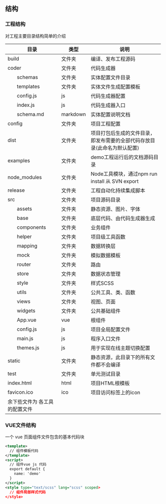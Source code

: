 ## 结构

### 工程结构

对工程主要目录结构简单的介绍

|目录|类型|说明|
|----|----|----|
|build|文件夹|编译、发布工程源码|
|coder|文件夹|代码生成器|
|&nbsp;&nbsp;&nbsp;&nbsp;&nbsp;&nbsp;&nbsp;schemas|文件夹|实体配置文件目录|
|&nbsp;&nbsp;&nbsp;&nbsp;&nbsp;&nbsp;&nbsp;templates|文件夹|实体文件生成配置模板|
|&nbsp;&nbsp;&nbsp;&nbsp;&nbsp;&nbsp;&nbsp;config.js|js|代码生成器配置|
|&nbsp;&nbsp;&nbsp;&nbsp;&nbsp;&nbsp;&nbsp;index.js|js|代码生成器入口|
|&nbsp;&nbsp;&nbsp;&nbsp;&nbsp;&nbsp;&nbsp;schema.md|markdown|实体配置说明文档|
|config|文件夹|项目工程配置|
|dist|文件夹|项目打包后生成的文件目录，即发布需要的全部代码存放目录(此命名为默认配置)|
|examples|文件夹|demo工程运行后的文档源码目录|
|node_modules|文件夹|Node工具模块，通过npm run install 从 SVN export|
|release|文件夹|工程⾃动化持续集成脚本|
|src|文件夹|项目源码目录|
|&nbsp;&nbsp;&nbsp;&nbsp;&nbsp;&nbsp;&nbsp;assets|文件夹|静态资源、图片、字体|
|&nbsp;&nbsp;&nbsp;&nbsp;&nbsp;&nbsp;&nbsp;base|文件夹|底层代码、由代码⽣成器⽣成|
|&nbsp;&nbsp;&nbsp;&nbsp;&nbsp;&nbsp;&nbsp;components|文件夹|业务组件|
|&nbsp;&nbsp;&nbsp;&nbsp;&nbsp;&nbsp;&nbsp;helper|文件夹|项⽬级⼯具函数|
|&nbsp;&nbsp;&nbsp;&nbsp;&nbsp;&nbsp;&nbsp;mapping|文件夹|数据转换层|
|&nbsp;&nbsp;&nbsp;&nbsp;&nbsp;&nbsp;&nbsp;mock|文件夹|模拟数据模板|
|&nbsp;&nbsp;&nbsp;&nbsp;&nbsp;&nbsp;&nbsp;router|文件夹|路由|
|&nbsp;&nbsp;&nbsp;&nbsp;&nbsp;&nbsp;&nbsp;store|文件夹|数据状态管理|
|&nbsp;&nbsp;&nbsp;&nbsp;&nbsp;&nbsp;&nbsp;style|文件夹|样式SCSS|
|&nbsp;&nbsp;&nbsp;&nbsp;&nbsp;&nbsp;&nbsp;utils|文件夹|公共⼯具、类、函数|
|&nbsp;&nbsp;&nbsp;&nbsp;&nbsp;&nbsp;&nbsp;views|文件夹|视图、⻚⾯|
|&nbsp;&nbsp;&nbsp;&nbsp;&nbsp;&nbsp;&nbsp;widgets|文件夹|公共基础组件|
|&nbsp;&nbsp;&nbsp;&nbsp;&nbsp;&nbsp;&nbsp;App.vue|vue|根组件|
|&nbsp;&nbsp;&nbsp;&nbsp;&nbsp;&nbsp;&nbsp;config.js|js|项⽬全局配置⽂件|
|&nbsp;&nbsp;&nbsp;&nbsp;&nbsp;&nbsp;&nbsp;main.js|js|程序⼊⼝⽂件|
|&nbsp;&nbsp;&nbsp;&nbsp;&nbsp;&nbsp;&nbsp;themes.js|js|用于实现在线主题切换配置|
|static|文件夹|静态资源，此目录下的所有文件都不会编译|
|test|文件夹|单元测试目录|
|index.html|html|项目HTML根模板|
|favicon.ico|ico|项目访问标签上的icon|
|余下些文件为 各工具的配置文件|

### VUE文件结构
 一个 vue 页面组件文件包含的基本代码块
```xml
<template>
  // 组件模板代码
</template>
<script>
  // 组件vue js 代码
  export default {
    name: 'demo'
  }
</script>
<style type="text/scss" lang="scss" scoped>
  // 组件局部样式代码
</style>
```
